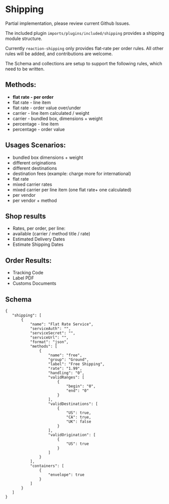 # Shipping
Partial implementation, please review current Github Issues.

The included plugin `imports/plugins/included/shipping` provides a shipping module structure. 

Currently `reaction-shipping` only provides flat-rate per order rules. All other rules will be added, and contributions are welcome.

The Schema and collections are setup to support the following rules, which need to be written.

## Methods:
- **flat rate - per order**
- flat rate - line item
- flat rate - order value over/under
- carrier - line item calculated / weight
- carrier - bundled box, dimensions + weight
- percentage - line item
- percentage - order value

## Usages Scenarios:
- bundled box dimensions + weight
- different originations
- different destinations
- destination fees (example: charge more for international)
- flat rate
- mixed carrier rates
- mixed carrier per line item (one flat rate+ one calculated)
- per vendor
- per vendor + method

## Shop results
- Rates, per order, per line:
- available (carrier / method title / rate)
- Estimated Delivery Dates
- Estimate Shipping Dates

## Order Results:
- Tracking Code
- Label PDF
- Customs Documents

## Schema

```
{
   "shipping": [
       {
           "name": "Flat Rate Service",
           "serviceAuth": "",
           "serviceSecret": "",
           "serviceUrl": "",
           "format": "json",
           "methods": [
               {
                   "name": "free",
                   "group": "Ground",
                   "label": "Free Shipping",
                   "rate": "1.99",
                   "handling": "0",
                   "validRanges": [
                       {
                           "begin": "0",
                           "end": "0"
                       }
                   ],
                   "validDestinations": [
                       {
                           "US": true,
                           "CA": true,
                           "UK": false
                       }
                   ],
                   "validOrigination": [
                       {
                           "US": true
                       }
                   ]
               }
           ],
           "containers": [
               {
                   "envelope": true
               }
           ]
       }
   ]
}
```

